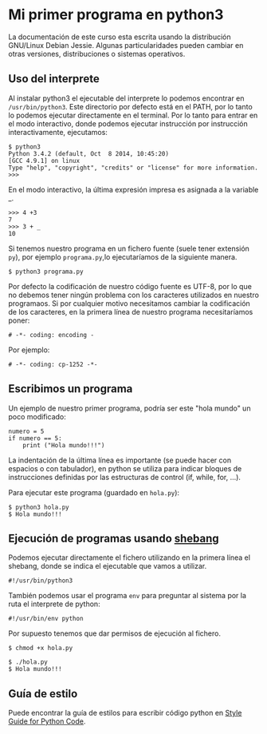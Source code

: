 # Mi primer programa en python3

La documentación de este curso esta escrita usando la distribución GNU/Linux Debian Jessie. Algunas particularidades pueden cambiar en otras versiones, distribuciones o sistemas operativos.

## Uso del interprete

Al instalar python3 el ejecutable del interprete lo podemos encontrar en `/usr/bin/python3`. Este directorio por defecto está en el PATH, por lo tanto lo podemos ejecutar directamente en el terminal. Por lo tanto para entrar en el modo interactivo, donde podemos ejecutar instrucción por instrucción interactivamente, ejecutamos:

	$ python3
	Python 3.4.2 (default, Oct  8 2014, 10:45:20) 
	[GCC 4.9.1] on linux
	Type "help", "copyright", "credits" or "license" for more information.
	>>> 

En el modo interactivo, la última expresión impresa es asignada a la variable _.

	>>> 4 +3
	7
	>>> 3 + _
	10


Si tenemos nuestro programa en un fichero fuente (suele tener extensión `py`), por ejemplo `programa.py`,lo ejecutaríamos de la siguiente manera.
	
	$ python3 programa.py

Por defecto la codificación de nuestro código fuente es UTF-8, por lo que no debemos tener ningún problema con los caracteres utilizados en nuestro programaos. Si por cualquier motivo necesitamos cambiar la codificación de los caracteres, en la primera línea de nuestro programa necesitaríamos poner:

	# -*- coding: encoding -

Por ejemplo:

	# -*- coding: cp-1252 -*-

## Escribimos un programa

Un ejemplo de nuestro primer programa, podría ser este "hola mundo" un poco modificado:

	numero = 5
	if numero == 5:
		print ("Hola mundo!!!")

La indentación de la última línea es importante (se puede hacer con espacios o con tabulador), en python se utiliza para indicar bloques de instrucciones definidas por las estructuras de control (if, while, for, ...). 

Para ejecutar este programa (guardado en `hola.py`):

	$ python3 hola.py
	$ Hola mundo!!!

## Ejecución de programas usando [shebang](https://es.wikipedia.org/wiki/Shebang)

Podemos ejecutar directamente el fichero utilizando en la primera línea el shebang, donde se indica el ejecutable que vamos a utilizar.

	#!/usr/bin/python3

También podemos usar el programa `env` para preguntar al sistema por la ruta el interprete de python:

	#!/usr/bin/env python

Por supuesto tenemos que dar permisos de ejecución al fichero.

	$ chmod +x hola.py

 	$ ./hola.py
	$ Hola mundo!!!

## Guía de estilo

Puede encontrar la guía de estilos para escribir código python en [Style Guide for Python Code](https://www.python.org/dev/peps/pep-0008/).
